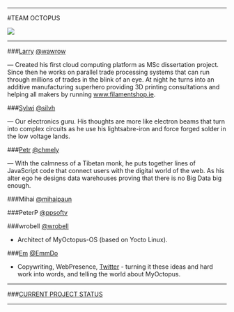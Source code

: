 
***

#TEAM OCTOPUS  

<img src="http://4.bp.blogspot.com/-7fqLH4KRemk/VaDQPEalsoI/AAAAAAAAAIw/6yRAhHkeEkw/s1600/myOctupus002-08logoonly.png">  

---  


###[Larry](https://www.blogger.com/profile/14018410466783587066) [@wawrow](https://github.com/wawrow) 

 — Created his first cloud computing platform as MSc dissertation project.  Since then he works on parallel trade processing systems that can run through millions of trades in the blink of an eye.  At night he turns 
into an additive manufacturing superhero providing 3D printing consultations and helping all makers by running www.filamentshop.ie.  
  

###[Sylwi](https://www.blogger.com/profile/06383808735470976565)  [@silvh](https://github.com/silvh)

 — Our electronics guru.  His thoughts are more like electron beams that turn into complex circuits as 
he use his lightsabre-iron and force forged solder in the low voltage lands.    
  

###[Petr](https://www.blogger.com/profile/08649955950092625553)  [@chmely](https://github.com/chmely)

 — With the calmness of a Tibetan monk, he puts together lines of JavaScript code that connect users 
with the digital world of the web.  As his alter ego he designs data warehouses proving that there is no Big Data big enough.  
  
###Mihai [@mihaipaun](https://github.com/mihaipaun)  
  
###PeterP [@ppsoftv](https://github.com/ppsoftv) 

###wrobell [@wrobell](https://github.com/wrobell)

- Architect of MyOctopus-OS (based on Yocto Linux).
  
###[Em](https://ie.linkedin.com/in/dowlingemma) [@EmmDo](https://github.com/EmmDo)

- Copywriting, WebPresence, [Twitter](https://twitter.com/MyOctopus_io) - turning it these ideas and hard work into words, and telling the world about MyOctopus.

***  
  

###[CURRENT PROJECT STATUS](https://github.com/MyOctopus/myoctopus/wiki/PROJECT-STATUS:) 

 
  

---  
  